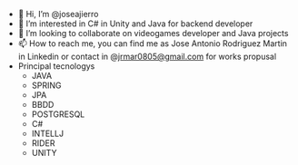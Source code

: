 - 👋 Hi, I’m @joseajierro
- 👀 I’m interested in C# in Unity and Java for backend developer
- 💞️ I’m looking to collaborate on videogames developer and Java projects
- 📫 How to reach me, you can find me as Jose Antonio Rodriguez Martin in Linkedin or contact in @jrmar0805@gmail.com for works propusal
- Principal tecnologys
   - JAVA
   - SPRING
   - JPA
   - BBDD
   - POSTGRESQL
   - C#
   - INTELLJ
   - RIDER
   - UNITY

<!---
DoctoreJekyll/DoctoreJekyll is a ✨ special ✨ repository because its `README.md` (this file) appears on your GitHub profile.
You can click the Preview link to take a look at your changes.
--->
